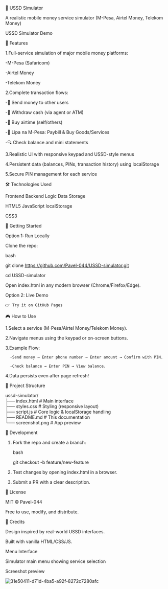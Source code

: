 📱 USSD Simulator

A realistic mobile money service simulator (M-Pesa, Airtel Money, Telekom Money)

USSD Simulator Demo

🌟 Features

1.Full-service simulation of major mobile money platforms:

   -M-Pesa (Safaricom)
  
   -Airtel Money
  
   -Telekom Money

2.Complete transaction flows:

   -💸 Send money to other users
  
   -🏧 Withdraw cash (via agent or ATM)
  
   -📱 Buy airtime (self/others)
   
   -🏪 Lipa na M-Pesa: Paybill & Buy Goods/Services
  
   -🔍 Check balance and mini statements

3.Realistic UI with responsive keypad and USSD-style menus

4.Persistent data (balances, PINs, transaction history) using localStorage

5.Secure PIN management for each service

🛠️ Technologies Used

Frontend	          Backend Logic	           Data Storage

HTML5	              JavaScript    	         localStorage

CSS3	

🚀 Getting Started

Option 1: Run Locally

   Clone the repo:

   bash

   git clone https://github.com/Pavel-044/USSD-simulator.git 

   cd USSD-simulator  

   Open index.html in any modern browser (Chrome/Firefox/Edge).

Option 2: Live Demo

    👉 Try it on GitHub Pages

🎮 How to Use

   1.Select a service (M-Pesa/Airtel Money/Telekom Money).

   2.Navigate menus using the keypad or on-screen buttons.

   3.Example Flow:

      -Send money → Enter phone number → Enter amount → Confirm with PIN.
 
      -Check balance → Enter PIN → View balance.

   4.Data persists even after page refresh!

📂 Project Structure

ussd-simulator/  
├── index.html          # Main interface  
├── styles.css          # Styling (responsive layout)  
├── script.js           # Core logic & localStorage handling  
├── README.md           # This documentation  
└── screenshot.png      # App preview  

🔧 Development

1. Fork the repo and create a branch:
 
    bash

    git checkout -b feature/new-feature  

2. Test changes by opening index.html in a browser.
 
4. Submit a PR with a clear description.

📜 License

MIT © Pavel-044

Free to use, modify, and distribute.

🙏 Credits

Design inspired by real-world USSD interfaces.

Built with vanilla HTML/CSS/JS.

Menu Interface

Simulator main menu showing service selection

Screeshot preview

![31e50411-d71d-4ba5-a92f-8272c7280afc](https://github.com/user-attachments/assets/0bf67826-857b-43d9-bf96-eab930e8c564)


